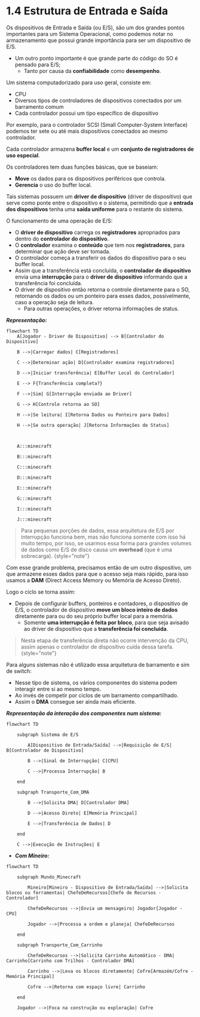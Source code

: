 # 1.4 Estrutura de Entrada e Saída

Os dispositivos de Entrada e Saída (ou E/S), são um dos grandes pontos importantes para um Sistema Operacional, como podemos notar no armazenamento que possui grande importância para ser um dispositivo de E/S.
- Um outro ponto importante é que grande parte do código do SO é pensado para E/S;
	- Tanto por causa da **confiabilidade** como **desempenho**.

<note>

Um sistema computadorizado para uso geral, consiste em:
- CPU
- Diversos tipos de controladores de dispositivos conectados por um barramento comum
- Cada controlador possui um tipo específico de dispositivo

</note>

Por exemplo, para o controlador SCSI (Small Computer-System Interface) podemos ter sete ou até mais dispositivos conectados ao mesmo controlador.

Cada controlador armazena **buffer local** e um **conjunto de registradores de uso especial**.

Os controladores tem duas funções básicas, que se baseiam:
- **Move** os dados para os dispositivos periféricos que controla.
- **Gerencia** o uso do buffer local.

Tais sistemas possuem um **driver de dispositivo** (driver de dispositivo) que serve como ponte entre o dispositivo e o sistema, permitindo que a **entrada dos dispositivos** tenha uma **saída uniforme** para o restante do sistema.

O funcionamento de uma operação de E/S:
- O **driver de dispositivo** carrega os **registradores** apropriados para dentro do **controlador do dispositivo**.
- O **controlador** examina o **conteúdo** que tem nos **registradores**, para determinar que ação deve ser tomada.
- O controlador começa a transferir os dados do dispositivo para o seu buffer local.
- Assim que a transferência está concluída, o **controlador de dispositivo** envia uma **interrupção** para o **driver de dispositivo** informando que a transferência foi concluída.
- O driver de dispositivo então retorna o controle diretamente para o SO, retornando os dados ou um ponteiro para esses dados, possivelmente, caso a operação seja de leitura.
  - Para outras operações, o driver retorna informações de status.

***Representação:***

```mermaid
flowchart TD
	A[Jogador - Driver de Dispositivo] --> B[Controlador do Dispositivo]
	
	B -->|Carregar dados| C[Registradores]
	
	C -->|Determinar ação| D[Controlador examina registradores]
	
	D -->|Iniciar transferência| E[Buffer Local do Controlador]
	
	E --> F{Transferência completa?}
	
	F -->|Sim| G[Interrupção enviada ao Driver]
	
	G --> H[Controle retorna ao SO]
	
	H -->|Se leitura| I[Retorna Dados ou Ponteiro para Dados]
	
	H -->|Se outra operação| J[Retorna Informações de Status]
	
	  
	
	A:::minecraft
	
	B:::minecraft
	
	C:::minecraft
	
	D:::minecraft
	
	E:::minecraft
	
	G:::minecraft
	
	I:::minecraft
	
	J:::minecraft
```


> Para pequenas porções de dados, essa arquitetura de E/S por interrupção funciona bem, mas não funciona somente com isso há muito tempo, por isso, se usarmos essa forma para grandes volumes de dados como E/S de disco causa um **overhead** (que é uma sobrecarga).
{style="note"}


Com esse grande problema, precisamos então de um outro dispositivo, um que armazene esses dados para que o acesso seja mais rápido, para isso usamos a **DAM** (Direct Access Memory ou Memória de Acesso Direto).

Logo o ciclo se torna assim:
- Depois de configurar buffers, ponteiros e contadores, o dispositivo de E/S, o controlador de dispositivo **move um bloco inteiro de dados** diretamente para ou do seu próprio buffer local para a memória.
    - Somente **uma interrupção é feita por bloco**, para que seja avisado ao driver de dispositivo que a **transferência foi concluída**.

> Nesta etapa de transferência direta não ocorre intervenção da CPU, assim apenas o controlador de dispositivo cuida dessa tarefa.
{style="note"}

Para alguns sistemas não é utilizado essa arquitetura de barramento e sim de switch:
- Nesse tipo de sistema, os vários componentes do sistema podem interagir entre si ao mesmo tempo.
- Ao invés de competir por ciclos de um barramento compartilhado.
- Assim o **DMA** consegue ser ainda mais eficiente.

***Representação da interação dos componentes num sistema:***

```mermaid
flowchart TD

	subgraph Sistema de E/S
	
		A[Dispositivo de Entrada/Saída] -->|Requisição de E/S| B[Controlador de Dispositivo]
		
		B -->|Sinal de Interrupção| C[CPU]
		
		C -->|Processa Interrupção| B
	
	end
	
	subgraph Transporte_Com_DMA
	
		B -->|Solicita DMA| D[Controlador DMA]
		
		D -->|Acesso Direto| E[Memória Principal]
		
		E -->|Transferência de Dados| D
	
	end
	
	C -->|Execução de Instruções| E
```

- ***Com Mineiro:***

```mermaid
flowchart TD

	subgraph Mundo_Minecraft
	
		Mineiro[Mineiro - Dispositivo de Entrada/Saída] -->|Solicita blocos ou ferramentas| ChefeDeRecursos[Chefe de Recursos - Controlador]
		
		ChefeDeRecursos -->|Envia um mensageiro| Jogador[Jogador - CPU]
		
		Jogador -->|Processa a ordem e planeja| ChefeDeRecursos
		
	end
		
	subgraph Transporte_Com_Carrinho
		
		ChefeDeRecursos -->|Solicita Carrinho Automático - DMA| Carrinho[Carrinho com Trilhos - Controlador DMA]
		
		Carrinho -->|Leva os blocos diretamente| Cofre[Armazém/Cofre - Memória Principal]
		
		Cofre -->|Retorna com espaço livre| Carrinho
		
	end
	
	Jogador -->|Foca na construção ou exploração| Cofre
```
